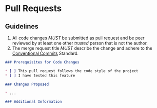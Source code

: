 # Pull Requests

## Guidelines

1. All code changes *MUST* be submitted as pull request and be peer reviewed by at least one other *trusted* person that is not the author.
2. The merge request title *MUST* describe the change and adhere to the [Conventional Commits](convention/commits.md) Standard.

``` markdown
### Prerequisites for Code Changes

* [ ] This pull request follows the code style of the project
* [ ] I have tested this feature

### Changes Proposed

* ...

### Additional Information

```
